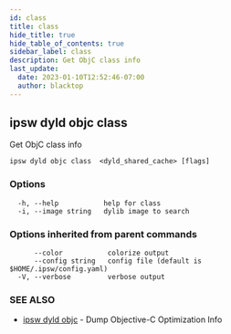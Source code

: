 ```yaml
---
id: class
title: class
hide_title: true
hide_table_of_contents: true
sidebar_label: class
description: Get ObjC class info
last_update:
  date: 2023-01-10T12:52:46-07:00
  author: blacktop
---
```

## ipsw dyld objc class

Get ObjC class info

```
ipsw dyld objc class  <dyld_shared_cache> [flags]
```

### Options

```
  -h, --help           help for class
  -i, --image string   dylib image to search
```

### Options inherited from parent commands

```
      --color           colorize output
      --config string   config file (default is $HOME/.ipsw/config.yaml)
  -V, --verbose         verbose output
```

### SEE ALSO

* [ipsw dyld objc](/docs/cli/ipsw/dyld/objc)	 - Dump Objective-C Optimization Info

